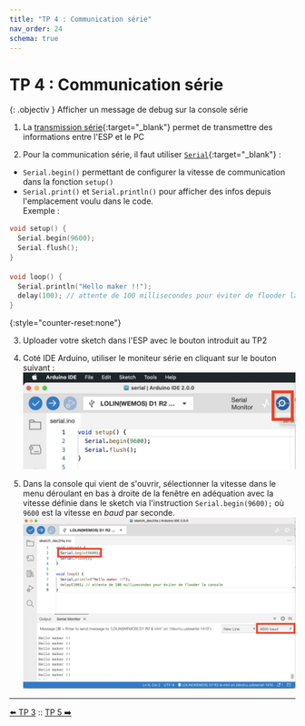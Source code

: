 ```yaml
---
title: "TP 4 : Communication série"
nav_order: 24
schema: true
---
```


# TP 4 : Communication série

{: .objectiv }
Afficher un message de debug sur la console série

1. La [transmission série](https://fr.wikipedia.org/wiki/Transmission_s%C3%A9rie){:target="_blank"} permet de transmettre des informations entre l'ESP et le PC

2. Pour la communication série, il faut utiliser [`Serial`](https://www.arduino.cc/reference/en/language/functions/communication/serial/){:target="_blank"} :
  - `Serial.begin()` permettant de configurer la vitesse de communication dans la fonction `setup()`
  - `Serial.print()` et `Serial.println()` pour afficher des infos depuis l'emplacement voulu dans le code. <br> Exemple :

```c
void setup() {
  Serial.begin(9600);
  Serial.flush();
}

void loop() {
  Serial.println("Hello maker !!");
  delay(100); // attente de 100 millisecondes pour éviter de flooder la console
}
```

{:style="counter-reset:none"}

3. Uploader votre sketch dans l'ESP avec le bouton introduit au TP2

4. Coté IDE Arduino, utiliser le moniteur série en cliquant sur le bouton suivant :
![bouton](resources/tp4-bouton.jpg)

5. Dans la console qui vient de s'ouvrir, sélectionner la vitesse dans le menu déroulant en bas à droite de la fenêtre en adéquation avec la vitesse définie dans le sketch via l'instruction `Serial.begin(9600);` où `9600` est la vitesse en _baud_ par seconde.
![console](resources/tp4-serial.jpg)

----
[⬅️ TP 3](tp3.md) :: [TP 5 ➡️](tp5.md)
